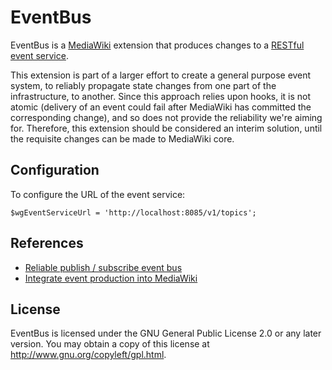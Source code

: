# EventBus

EventBus is a [MediaWiki](https://www.mediawiki.org/) extension that produces changes to a [RESTful event service](https://gerrit.wikimedia.org/r/#/admin/projects/eventlogging).

This extension is part of a larger effort to create a general purpose event system, to reliably propagate state changes from one part of the infrastructure, to another.  Since
this approach relies upon hooks, it is not atomic (delivery of an event could fail after MediaWiki has committed the corresponding change), and so does not provide the reliability
we're aiming for.  Therefore, this extension should be considered an interim solution, until the requisite changes can be made to MediaWiki core.

## Configuration

To configure the URL of the event service:

    $wgEventServiceUrl = 'http://localhost:8085/v1/topics';

## References

  * [Reliable publish / subscribe event bus](https://phabricator.wikimedia.org/T84923)
  * [Integrate event production into MediaWiki](https://phabricator.wikimedia.org/T116786)

## License

EventBus is licensed under the GNU General Public License 2.0 or any later version. You may obtain a copy of this license at <http://www.gnu.org/copyleft/gpl.html>.
